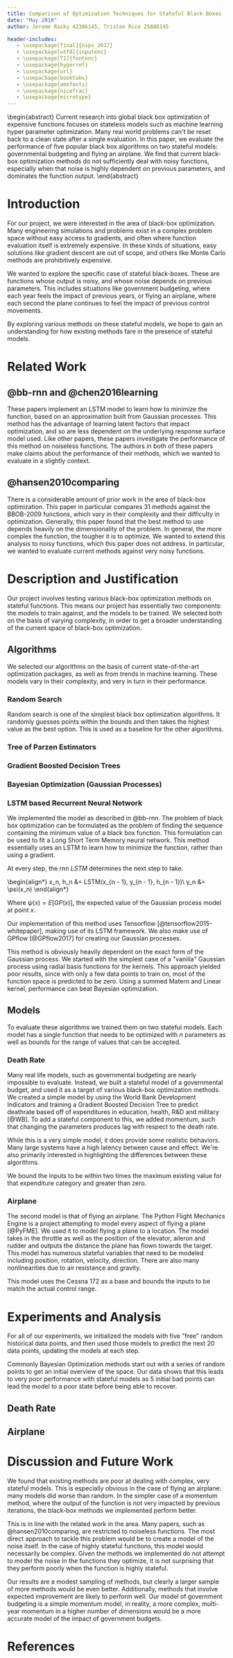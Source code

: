 ```yaml
---
title: Comparison of Optimization Techniques for Stateful Black Boxes
date: "May 2018"
author: Jerome Rasky 42386145, Tristan Rice 25886145

header-includes:
   - \usepackage[final]{nips_2017}
   - \usepackage[utf8]{inputenc}
   - \usepackage[T1]{fontenc}
   - \usepackage{hyperref}
   - \usepackage{url}
   - \usepackage{booktabs}
   - \usepackage{amsfonts}
   - \usepackage{nicefrac}
   - \usepackage{microtype}
---
```


\begin{abstract}
Current research into global black box optimization of expensive functions
focuses on stateless models such as machine learning hyper parameter
optimization. Many real world problems can't be reset back to a clean state
after a single evaluation. In this paper, we evaluate the performance of five
popular black box algorithms on two stateful models: governmental budgeting and
flying an airplane. We find that current black-box optimization methods do not
sufficiently deal with noisy functions, especially when that noise is highly
dependent on previous parameters, and dominates the function output.
\end{abstract}

# Introduction

For our project, we were interested in the area of black-box optimization. 
Many engineering simulations and problems exist in a complex problem space 
without easy access to gradients, and often where function evaluation itself 
is extremely expensive. In these kinds of situations, easy solutions like 
gradient descent are out of scope, and others like Monte Carlo methods are 
prohibitively expensive.

We wanted to explore the specific case of stateful black-boxes. These are 
functions whose output is noisy, and whose noise depends on previous 
parameters. This includes situations like government budgeting, where each 
year feels the impact of previous years, or flying an airplane, where each 
second the plane continues to feel the impact of previous control movements.

By exploring various methods on these stateful models, we hope to gain an 
understanding for how existing methods fare in the presence of stateful models.

# Related Work

## @bb-rnn and @chen2016learning

These papers implement an LSTM model to learn how to minimize the function, 
based on an approximation built from Gaussian processes. This method has the 
advantage of learning latent factors that impact optimization, and so are 
less dependent on the underlying response surface model used. Like other 
papers, these papers investigate the performance of this method on noiseless 
functions. The authors in both of these papers make claims about the 
performance of their methods, which we wanted to evaluate in a slightly 
context.

## @hansen2010comparing

There is a considerable amount of prior work in the area of black-box 
optimization. This paper in particular compares 31 methods against the 
BBOB-2009 functions, which vary in their complexity and their difficulty in 
optimization. Generally, this paper found that the best method to use depends
heavily on the dimensionality of the problem. In general, the more complex 
the function, the tougher it is to optimize. We wanted to extend this 
analysis to noisy functions, which this paper does not address. In 
particular, we wanted to evaluate current methods against very noisy 
functions.

# Description and Justification

Our project involves testing various black-box optimization methods on 
stateful functions. This means our project has essentially two components: 
the models to train against, and the models to be trained. We selected both 
on the basis of varying complexity, in order to get a broader understanding 
of the current space of black-box optimization.

## Algorithms

We selected our algorithms on the basis of current state-of-the-art 
optimization packages, as well as from trends in machine learning. These 
models vary in their complexity, and very in turn in their performance.

### Random Search

Random search is one of the simplest black box optimization algorithms. It
randomly guesses points within the bounds and then takes the highest value as
the best option. This is used as a baseline for the other algorithms.

### Tree of Parzen Estimators

### Gradient Boosted Decision Trees

### Bayesian Optimization (Gaussian Processes)

### LSTM based Recurrent Neural Network

We implemented the model as described in @bb-rnn. The problem
 of
black box
optimization can be formulated as the problem of finding the sequence
containing the minimum value of a black box function. This formulation can be
used to fit a Long Short Term Memory neural network. This method essentially
uses an LSTM to learn how to minimize the function, rather than using a
gradient.

At every step, the rnn $LSTM$ determines the next step to take.

\begin{align*}
x_n, h_n &= LSTM(x_{n - 1}, y_{n - 1}, h_{n - 1})\\
y_n &= \psi(x_n)
\end{align*}

Where $\psi(x) = E[GP(x)]$, the expected value of the Gaussian process model at
point $x$.

Our implementation of this method uses Tensorflow
[@tensorflow2015-whitepaper], making use of its LSTM framework. We also
make use of GPflow [@GPflow2017] for creating our Gaussian processes.

This method is obviously heavily dependent on the exact form of the Gaussian
process. We started with the simplest case of a "vanilla" Gaussian process using
radial basis functions for the kernels. This approach yielded poor results,
since with only a few data points to train on, most of the function space is
predicted to be zero. Using a summed Matern and Linear kernel, performance can
beat Bayesian optimization.

## Models

To evaluate these algorithms we trained them on two stateful models. Each model
has a single function that needs to be optimized with $n$ parameters as well as
bounds for the range of values that can be accepted.

### Death Rate

Many real life models, such as governmental budgeting are nearly impossible to
evaluate. Instead, we built a stateful model of a governmental budget, and used
it as a target of various black-box optimization methods. We created a simple
model by using the World Bank Development Indicators and training a Gradient
Boosted Decision Tree to predict deathrate based off of expenditures in
education, health, R&D and military [@WB]. To add a stateful component to this,
we added momentum, such that changing the parameters produces lag with respect
to the death rate.

While this is a very simple model, it does provide some realistic behaviors.
Many large systems have a high latency between cause and effect. We're also
primarily interested in highlighting the differences between these algorithms.

We bound the inputs to be within two times the maximum existing value for that
expenditure category and greater than zero.

### Airplane

The second model is that of flying an airplane. The Python Flight Mechanics
Engine is a project attempting to model every aspect of flying a plane [@PyFME].
We used it to model flying a plane to a location. The model takes in the
throttle as well as the position of the elevator, aileron and rudder and outputs
the distance the plane has flown towards the target. This model has numerous
stateful variables that need to be modeled including position, rotation,
velocity, direction. There are also many nonlinearities due to air resistance
and gravity.

This model uses the Cessna 172 as a base and bounds the inputs to be match the
actual control range.

# Experiments and Analysis

For all of our experiments, we initialized the models with five "free" random
historical data points, and then used those models to predict the next 20 
data points, updating the models at each step.

Commonly Bayesian Optimization methods start out with a series of random points
to get an initial overview of the space. Our data shows that this leads to very
poor performance with stateful models as 5 initial bad points can lead the model
to a poor state before being able to recover.

## Death Rate

## Airplane

# Discussion and Future Work

We found that existing methods are poor at dealing with complex, very 
stateful models. This is especially obvious in the case of flying an 
airplane: many models did worse than random. In the simpler case of a 
momentum method, where the output of the function is not very impacted by 
previous iterations, the black-box methods we implemented perform better.

This is in line with the related work in the area. Many papers, such as 
@hansen2010comparing, are restricted to noiseless functions. The most direct 
approach to tackle this problem would be to create a model of the noise 
itself. In the case of highly stateful functions, this model would 
necessarily be complex. Given the methods we implemented do not attempt to 
model the noise in the functions they optimize, it is not surprising that 
they perform poorly when the function is highly stateful.

Our results are a modest sampling of methods, but clearly a larger sample of 
more methods would be even better. Additionally, methods that involve 
expected improvement are likely to perform well. Our model of government 
budgeting is a simple momentum model, in reality, a more complex, multi-year 
momentum in a higher number of dimensions would be a more accurate model of 
the impact of government budgets.

# References
